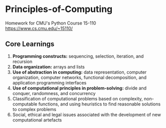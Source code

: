 # Principles-of-Computing
Homework for CMU's Python Course 15-110
https://www.cs.cmu.edu/~15110/ 

## Core Learnings
1. **Programming constructs:** sequencing, selection, iteration, and recursion
2. **Data organization:** arrays and lists
3. **Use of abstraction in computing:** data representation, computer organization, computer networks, functional decomposition, and application programming interfaces
4. **Use of computational principles in problem-solving:** divide and conquer, randomness, and concurrency
5. Classification of computational problems based on complexity, non-computable functions, and using heuristics to find reasonable solutions to complex problems
6. Social, ethical and legal issues associated with the development of new computational artefacts 
